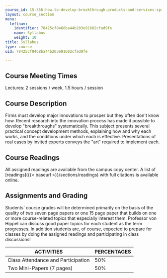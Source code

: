 ```yaml
---
course_id: 15-356-how-to-develop-breakthrough-products-and-services-spring-2004
layout: course_section
menu:
  leftnav:
    identifier: 78425cf8468ba44b203e91602cfad9fe
    name: Syllabus
    weight: 10
title: Syllabus
type: course
uid: 78425cf8468ba44b203e91602cfad9fe

---
```


Course Meeting Times
--------------------

Lectures: 2 sessions / week, 1.5 hours / session

Course Description
------------------

Firms must develop major innovations to prosper but they often don't know how. Recent research into the innovation process has made it possible to develop "breakthroughs" systematically. This subject presents several practical concept development methods, explaining how and why each works, and the conditions under which each is effective. Presentations of real cases by invited experts conveys the "art" required to implement each.

Course Readings
---------------

All assigned readings are available from the campus copy center. A list of [readings]({{< baseurl >}}/sections/readings) with full citations is available online.

Assignments and Grading
-----------------------

Students' course grades will be determined primarily on the basis of the quality of two seven page papers or one 15 page paper that builds on one or more course-related topics that especially interest them. Professor von Hippel can discuss good paper topics for each student as the term progresses. In addition students are, of course, expected to prepare for classes by doing the assigned readings and participating in class discussions!

| ACTIVITIES | PERCENTAGES |
| --- | --- |
| Class Attendance and Participation | 50% |
| Two Mini-Papers (7 pages) | 50%